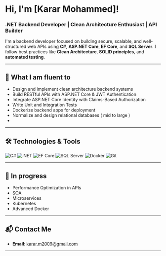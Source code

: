 # Hi, I'm [Karar Mohammed]!

### .NET Backend Developer | Clean Architecture Enthusiast | API Builder

I'm a backend developer focused on building secure, scalable, and well-structured web APIs using **C#**, **ASP.NET Core**, **EF Core**, and **SQL Server**. I follow best practices like **Clean Architecture**, **SOLID principles**, and **automated testing**.

---

## 🚀 What I am fluent to
- Design and implement clean architecture backend systems
- Build RESTful APIs with ASP.NET Core & JWT Authentication
- Integrate ASP.NET Core Identity with Claims-Based Authorization
- Write Unit and Integration Tests
- Dockerize backend apps for deployment
- Normalize and design relational databases ( mid to large )
- 
---

## 🛠️ Technologies & Tools

![C#](https://img.shields.io/badge/-C%23-239120?style=flat&logo=c-sharp&logoColor=white)
![.NET](https://img.shields.io/badge/-.NET-512BD4?style=flat&logo=dotnet&logoColor=white)
![EF Core](https://img.shields.io/badge/-EFCore-512BD4?style=flat&logo=Microsoft&logoColor=white)
![SQL Server](https://img.shields.io/badge/-SQL%20Server-CC2927?style=flat&logo=microsoftsqlserver&logoColor=white)
![Docker](https://img.shields.io/badge/-Docker-2496ED?style=flat&logo=docker&logoColor=white)
![Git](https://img.shields.io/badge/-Git-F05032?style=flat&logo=git&logoColor=white)

---

## 🌱 In progress 
- Performance Optimization in APIs
- SOA
- Microservices 
- Kubernetes 
- Advanced Docker

---

## 📬 Contact Me

- **Email**: karar.m2009@gmail.com

---

